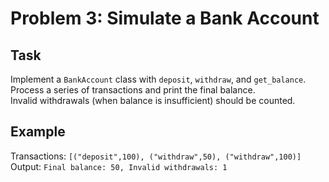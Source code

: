 # Problem 3: Simulate a Bank Account

## Task
Implement a `BankAccount` class with `deposit`, `withdraw`, and `get_balance`.  
Process a series of transactions and print the final balance.  
Invalid withdrawals (when balance is insufficient) should be counted.

## Example
Transactions: `[("deposit",100), ("withdraw",50), ("withdraw",100)]`  
Output: `Final balance: 50, Invalid withdrawals: 1`
